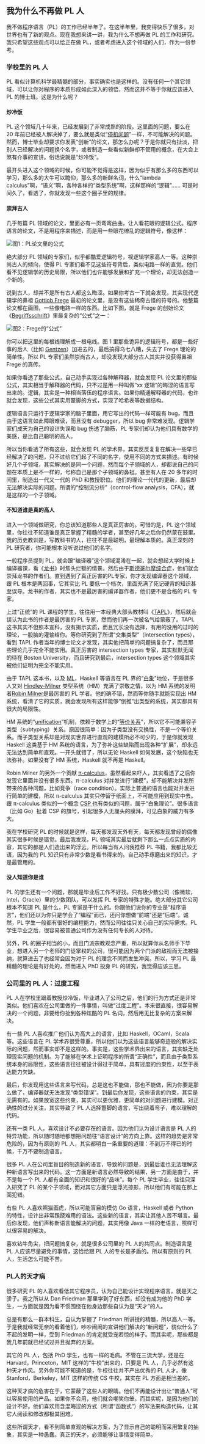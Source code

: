 <div class="inner">
<h2>我为什么不再做 PL 人</h2>
<p>我不做程序语言（PL）的工作已经半年了。在这半年里，我变得快乐了很多，对世界也有了新的观点。现在我想来讲一讲，我为什么不想再做 PL 的工作和研究。我只希望这些观点可以给正在做 PL，或者考虑进入这个领域的人们，作为一份参考。</p>
<h3 id="学校里的-pl-人">学校里的 PL 人</h3>
<p>PL 看似计算机科学最精髓的部分，事实确实也是这样的。没有任何一个其它领域，可以让你对程序的本质形成如此深入的领悟，然而这并不等于你就应该进入 PL 的博士班。这是为什么呢？</p>
<h4 id="炒冷饭">炒冷饭</h4>
<p>PL 这个领域几十年来，已经发展到了非常成熟的阶段。这里面的问题，要么在 20 年前已经被人解决掉了，要么就是类似“<a href="https://en.wikipedia.org/wiki/Halting_problem">停机问题</a>”一样，不可能解决的问题。然而，博士毕业却要求你发表“创新”的论文，那怎么办呢？于是你就只有扯淡，把别人已经解决的问题换个名字，或者制造一些看似新鲜却不管用的概念，在大会上煞有介事的宣讲。俗话说就是“炒冷饭”。</p>
<p>最开头进入这个领域的时候，你可能不觉得是这样，因为似乎有那么多的东西可以学习，那么多的大牛可以瞻仰，那么多的新鲜名词，什么“lambda calculus”啊，“语义”啊，各种各样的“类型系统”啊，这样那样的“逻辑”…… 可是时间久了，看透了，你就发现一些这个圈子里的规律。</p>
<h4 id="崇拜古人">崇拜古人</h4>
<p>几乎每篇 PL 领域的论文，里面必有一页弯弯曲曲，让人看花眼的逻辑公式。程序语言的论文，不是用程序来描述，而是用一些眼花缭乱的逻辑符号，像这样：</p>
<p><img src="http://upload-images.jianshu.io/upload_images/68562-eae6c6cd2eecfb4a.png?imageMogr2/auto-orient/strip%7CimageView2/2/w/500" alt="图1：PL论文里的公式" /></p>
<p>绝大部分 PL 领域的专家们，似乎都酷爱逻辑符号，视逻辑学家高人一等。这种崇尚古人的倾向，使得 PL 专家们看不见这些符号背后，类似电路一样的直觉。他们看不见逻辑学的历史局限，所以他们也许能够发展和扩充一个理论，却无法创造一个新的。</p>
<p>说到古人，却并不是所有古人都这么晦涩。如果你考古一下就会发现，其实现代逻辑学的鼻祖 <a href="https://en.wikipedia.org/wiki/Gottlob_Frege">Gottlob Frege</a> 最初的论文里，是没有这些稀奇古怪的符号的。他整篇论文都在画图，一些像电路一样的东西。比如下图，就是 Frege 的创始论文《<a href="https://en.wikipedia.org/wiki/Begriffsschrift">Begriffsschrift</a>》里最复杂的“公式”之一：</p>
<p><img src="http://upload-images.jianshu.io/upload_images/68562-80571c70a82c1850.png?imageMogr2/auto-orient/strip%7CimageView2/2/w/200" alt="图2：Frege的“公式”" /></p>
<p>你可以把这里的每根线理解成一根电线。图 1 里那些诡异的逻辑符号，都是一些好事的后人（比如 <a href="https://en.wikipedia.org/wiki/Gerhard_Gentzen">Gentzen</a>）加进去的，最后搞得乌七八糟，失去了 Frege 理论的简单性。所以 PL 专家们虽然崇尚古人，却没发现大部分古人其实并没获得鼻祖 Frege 的真传。</p>
<p>如果你看透了那些公式，自己动手实现过各种解释器，就会发现 PL 论文里的那些公式，其实相当于解释器的代码，只不过是用一种叫做“xx 逻辑”的晦涩的语言写出来的。逻辑，其实是一种相当落伍的程序语言。如果你精通解释器的代码，也许就会发现，这些公式其实用蹩脚的方式，实现了哈希表等数据结构。</p>
<p>逻辑语言只运行于逻辑学家的脑子里面，用它写出的代码一样可能有 bug，而且由于这语言如此障眼难读，而且没有 debugger，所以 bug 非常难发现。逻辑学家们成天为自己的设计失误和 bug 伤透了脑筋，PL 专家们却认为他们具有数学的美感，是比自己聪明的高人。</p>
<p>所以当你看透了所有这些，就会发现 PL 的学术界，其实反反复复在解决一些早已经解决了的问题，只不过给它们起了不同的名字，使用不同的方式来描述。有时候好几个子领域，其实解决的是同一个问题，然而每个子领域的人，却都说自己的问题在本质上是不一样的，号称自己是那个子领域的鼻祖。甚至有人在 20 多年的时间里，制造出一代又一代的 PhD 和教授职位。他们的理论一代代的更新，最后却无法解决实际的问题。所谓的“控制流分析”（control-flow analysis，CFA），就是这样的一个子领域。</p>
<h4 id="不知道谁是真的高人">不知道谁是真的高人</h4>
<p>进入一个领域做研究，你总该知道那些人是真正厉害的。可惜的是，PL 这个领域里，你往往不知道谁是真正掌握了精髓的学者，甚至好几年之后你仍然蒙在鼓里。我的历史教训是，写教科书的人，往往不是最聪明，最理解本质的。真正深刻的 PL 研究者，你可能根本没听说过他们的名字。</p>
<p>一般程序员提到 PL，就会跟“编译器”这个领域混淆在一起，就会想起大学时候上编译器课，看《<a href="http://www.amazon.com/Compilers-Principles-Techniques-Tools-2nd/dp/0321486811">龙书</a>》时焦头烂额的情景。然后由于<a href="https://en.wikipedia.org/wiki/Stockholm_syndrome">斯德哥尔摩综合症</a>，他们就会崇拜龙书的作者们。直到遇到了真正厉害的PL专家，你才发现编译器这个领域，跟 PL 根本是两回事，它其实比 PL 要低一个档次，里面充满了死记硬背的知识甚至误导。龙书的作者，其实也不是最厉害的编译器作者，他们更不是合格的 PL 专家。</p>
<p>上过“正统”的 PL 课程的学生，往往用一本经典大部头教材叫《<a href="https://mitpress.mit.edu/index.php?q=books/types-and-programming-languages">TAPL</a>》，然后就会误认为此书的作者是最厉害的 PL 专家，然而他们再一次被名气给蒙蔽了。TAPL 这书其实不但照本宣科，没有揭示实质，而且冗长没有选择，有用的没用的过时的理论，一股脑的灌输给你。等你研究到了所谓“交集类型”（intersection types），看到 TAPL 作者当年的博士论文才发现，其实他把简单的问题搞复杂了，而且那些理论几乎完全不能实用。真正厉害的 intersection types 专家，其实默默无闻的待在 Boston University，而且研究到最后，intersection types 这个领域其实被他们证明为完全不能实用。</p>
<p>由于 TAPL 这本书，以及 <a href="https://en.wikipedia.org/wiki/ML_(programming_language)">ML</a>，Haskell 等语言在 PL 界的“<a href="https://zh.wikipedia.org/wiki/%E7%99%BD%E8%B1%A1">白象</a>”地位，于是很多人又对 <a href="https://en.wikipedia.org/wiki/Hindley%E2%80%93Milner_type_system">Hindley-Milner</a> 类型系统（HM）充满了崇敬之情，以为 HM 系统的发明者<a href="https://en.wikipedia.org/wiki/Robin_Milner">Robin Milner</a>是最厉害的 PL 学者。他的确不错，然而等你随手就能实现出 HM 系统，看清了它的实质，就会发现所有这样能够“倒推”出类型的系统，其实都具有很大的局限性。</p>
<p>HM 系统的“<a href="https://en.wikipedia.org/wiki/Unification_(computer_science)">unification</a>”机制，依赖于数学上的“<a href="https://en.wikipedia.org/wiki/Equivalence_relation">等价关系</a>”，所以它不可能兼容子类型（subtyping）关系。原因很简单：因为子类型没有交换性，不是一个等价关系。而子类型关系却是对现实世界进行直观的建模所必不可少的，于是你就发现 Haskell 这类基于 HM 系统的语言，为了弥补这些缺陷而出现各种“扩展”，却永远无法达到简单和直观。一开头就错了，所以无论 Haskell 如何发展，这个缺陷也无法弥补。如果没有了 HM 系统，Haskell 就不再是 Haskell。</p>
<p>Robin Milner 的另外一个贡献 <a href="https://en.wikipedia.org/wiki/%CE%A0-calculus">π-calculus</a>，虽然看起来吓人，其实看透了之后你发现它里面并没有很多东西。π-calculus 对并发进行“建模”，却不能解决并发所带来的各种问题，比如竞争（race condition）。实际上普通的语言也能对并发进行简单的建模，所以 π-calculus 其实只停留于纸面上，不可能应用到现实中去。跟 π-calculus 类似的一个概念 <a href="https://en.wikipedia.org/wiki/Communicating_sequential_processes">CSP </a>也有类似的问题，属于“白象理论”。很多语言（比如 Go）扯着 CSP 的旗号，引起很多人无厘头的膜拜，可见白象的威力有多大。</p>
<p>我在学校研究 PL 的时候就是这样，每天都发现天外有天，每天都发现曾经的偶像其实很多时候是错觉。最后我发现，PL 领域其实最后就剩下那么一点点实质的内容，其它的都是人们造出来的浮云。所以每当有人问我推荐 PL 书籍，我都比较无语，因为我的 PL 知识只有非常少数是看书得来的。自己动手琢磨出来的知识，才是最管用的。</p>
<h4 id="没人知道你是谁">没人知道你是谁</h4>
<p>PL 的学生还有一个问题，那就是毕业后工作不好找。只有极少数公司（像微软，Intel，Oracle）里的少数团队，可以发挥 PL 专家的特殊才能。绝大部分其它公司根本不知道 PL 是什么，PL 专家是干什么的。你跟他们说你的专业是“程序语言”，他们还以为你只是学会了“编程”而已，还问你想做“前端”还是“后端”。诚然，PL 学生一般都有很好的编程能力，然而公司往往只关心自己的实际需求。PL 学生毕业之后，很容易被普通公司作为没有任何专长的人对待。</p>
<p>另外，PL 的圈子相当的小，而且门派宗教观念严重，所以就算你从名师手下毕业，想进入另一个老师的门徒掌权的公司，很可能因为两个门派的敌视而无法被接纳，就算进去了也经常会因为对于 PL 的理念不同而发生冲突。所以，学习 PL 最精髓的理论是有好处的，然而进入 PhD 投身 PL 的研究，我觉得应该三思。</p>
<h3 id="公司里的-pl-人过度工程">公司里的 PL 人：过度工程</h3>
<p>PL 人在学校里跟着教授炒冷饭，毕业进入了公司之后，他们的行为方式还是非常类似。他们喜欢在公司里做的一件事情，叫做“过度工程”。本来很直接，很容易解决的一个问题，非要给你扯到各种炫酷的 PL 名词，然后用无比复杂的方案来解决。</p>
<p>有一些 PL 人喜欢推广他们认为高大上的语言，比如 Haskell，OCaml，Scala 等。这些语言在 PL 学术界很受尊重，所以他们以为这些语言能够奇迹般的解决实际的问题，然而事实却不是这样的。事实是，这些学术界出来的语言，其实缺乏处理现实问题的机制。为了能够在学术上证明程序的所谓“正确性”，而且由于类型系统本身的局限性，这些语言往往被设计得过于简单，具有过度的约束性，以至于表达能力欠缺。</p>
<p>最后，你发现用这些语言来写代码，总是这也不能做，那也不能做，因为你要是那么做了，编译器就无法发现“类型错误”。到最后你发现，这些语言的约束，其实是无需有的。如果放宽这些约束，其实可以更优雅，更简单的对问题进行建模。对正确性的过分关注，其实导致了 PL 人选择蹩脚的语言，写出绕着弯子，难以理解的代码。</p>
<p>还有一类 PL 人，喜欢设计不必要存在的语言。因为他们认为设计语言是 PL 人的特异功能，所以随时随地都想把问题往“语言设计”的方向上靠。这样的趋势是非常危险的，因为有原则的 PL 人，其实都明白一条重要的道理：不到万不得已的时候，千万不要制造语言。</p>
<p>很多 PL 人在公司里盲目的制造新的语言，导致的问题是，到最后谁也无法理解这种新语言写出来的代码。这一方面是新语言必然导致的结果，另一方面是由于，并不是每一个 PL 人都有全面的知识和很好的“品味”。每个 PL 学生毕业，往往只深入研究了 PL 的某个子领域，而对其它方面只是浮光掠影，所以他们有可能在那上面犯错。</p>
<p>有些 PL 人喜欢照猫画虎，所以可能盲目的模仿 Go 语言，Haskell 或者 Python 的特性，设计出非常蹊跷难用的语法。这些新的语言，其实让其他人苦不堪言。最后你发现，他们声称新语言能解决的问题，其实用像 Java 一样的老语言，照样可以很容易的解决。</p>
<p>喜欢钻牛角尖，把问题搞复杂，就是很多公司里的 PL 人的共同点。制造语言是 PL 人应该尽量避免的事情，这恰恰跟 PL 人的专长是矛盾的。所以有原则的 PL 人，生活怎么可能不苦。</p>
<h3 id="pl人的天才病">PL人的天才病</h3>
<p>很多研究 PL 的人喜欢看低其它程序员，认为自己能设计实现程序语言，就是天之骄子。我之所以从 Dan Friedman 那里学到了好东西，却没有成为他的 PhD 学生，一方面就是因为看不惯围绕在他身边那些自认为是“天才”的人。</p>
<p>总是有那么一群本科生，自认为掌握了 Friedman 所讲授的精髓，所以高人一等。于是我就经常无奈的看着他们，吵吵闹闹的宣讲他们解决的“新问题”，貌似什么了不起的发明一样，受到 Friedman 的肯定就受宠若惊的样子。而其实呢，那些都是我几年前就已经试过并且抛弃的方案。</p>
<p>其它的 PL 人，包括 PhD 学生，也有一样的毛病。不管在三流大学，还是在 Harvard，Princeton，MIT 这样的“牛校”出来的，只要是 PL 人，几乎必然有这种天才作风。另外你可能不知道的是，牛校往往并不产出优秀的 PL 人才。像 Stanford，Berkeley，MIT 这样的传统 CS 牛校，其实在 PL 方面是相当差的。</p>
<p>这种天才病的危害在于，它蒙蔽了这些人的眼睛。他们不再能设计出让“普通人”可以容易使用的产品。如果你不会用，他们就会嘲笑你笨，而其实呢，是因为他们的设计不好。他们喜欢用含混晦涩的方式（所谓“函数式”）的写法来构造代码，让其它人阅读和修改都极其困难。</p>
<p>这些所谓天才，看不到简单直观的解决方案，为了显示自己的聪明而采用繁复的抽象，其实是一种愚蠢。真正的天才，必须能够让事情变得简单。</p>
</div>
<!--
<div class="ad-banner" style="margin-top: 5px">
<script async src="//pagead2.googlesyndication.com/pagead/js/adsbygoogle.js"></script>
<ins class="adsbygoogle"
                    style="display:inline-block;width:100%;height:90px"
                    data-ad-client="ca-pub-1331524016319584"
                    data-ad-slot="6657867155"></ins>
<script>(adsbygoogle = window.adsbygoogle || []).push({});</script>
</div>
<script data-ad-client="ca-pub-1331524016319584" async
            src="https://pagead2.googlesyndication.com/pagead/js/adsbygoogle.js">
</script>
        -->
    